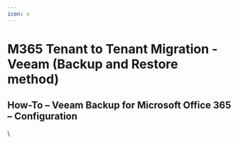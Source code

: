 ```yaml
---
icon: v
---
```


# M365 Tenant to Tenant Migration - Veeam (Backup and Restore method)

## How-To – Veeam Backup for Microsoft Office 365 – Configuration



\
